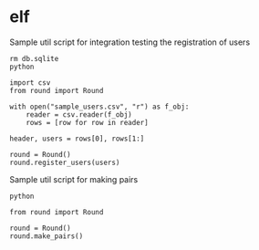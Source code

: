 # elf

Sample util script for integration testing the registration of users
```
rm db.sqlite
python

import csv
from round import Round

with open("sample_users.csv", "r") as f_obj:
    reader = csv.reader(f_obj)
    rows = [row for row in reader]
    
header, users = rows[0], rows[1:]

round = Round()
round.register_users(users)
```

Sample util script for making pairs
```
python

from round import Round

round = Round()
round.make_pairs()
```